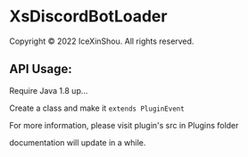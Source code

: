 # XsDiscordBotLoader

Copyright © 2022 IceXinShou. All rights reserved.

## API Usage:

Require Java 1.8 up...

Create a class and make it `extends PluginEvent`

For more information, please visit plugin's src in Plugins folder

documentation will update in a while.
